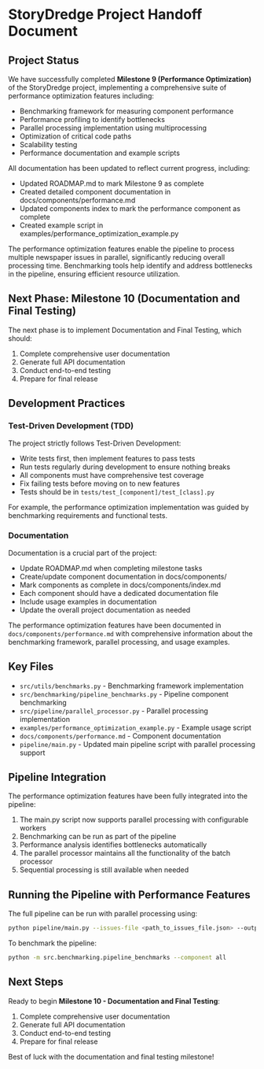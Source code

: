 # StoryDredge Project Handoff Document

## Project Status

We have successfully completed **Milestone 9 (Performance Optimization)** of the StoryDredge project, implementing a comprehensive suite of performance optimization features including:

- Benchmarking framework for measuring component performance
- Performance profiling to identify bottlenecks
- Parallel processing implementation using multiprocessing
- Optimization of critical code paths
- Scalability testing
- Performance documentation and example scripts

All documentation has been updated to reflect current progress, including:
- Updated ROADMAP.md to mark Milestone 9 as complete
- Created detailed component documentation in docs/components/performance.md
- Updated components index to mark the performance component as complete
- Created example script in examples/performance_optimization_example.py

The performance optimization features enable the pipeline to process multiple newspaper issues in parallel, significantly reducing overall processing time. Benchmarking tools help identify and address bottlenecks in the pipeline, ensuring efficient resource utilization.

## Next Phase: Milestone 10 (Documentation and Final Testing)

The next phase is to implement Documentation and Final Testing, which should:

1. Complete comprehensive user documentation
2. Generate full API documentation 
3. Conduct end-to-end testing
4. Prepare for final release

## Development Practices

### Test-Driven Development (TDD)

The project strictly follows Test-Driven Development:
- Write tests first, then implement features to pass tests
- Run tests regularly during development to ensure nothing breaks
- All components must have comprehensive test coverage
- Fix failing tests before moving on to new features
- Tests should be in `tests/test_[component]/test_[class].py`

For example, the performance optimization implementation was guided by benchmarking requirements and functional tests.

### Documentation

Documentation is a crucial part of the project:
- Update ROADMAP.md when completing milestone tasks
- Create/update component documentation in docs/components/
- Mark components as complete in docs/components/index.md
- Each component should have a dedicated documentation file
- Include usage examples in documentation
- Update the overall project documentation as needed

The performance optimization features have been documented in `docs/components/performance.md` with comprehensive information about the benchmarking framework, parallel processing, and usage examples.

## Key Files

- `src/utils/benchmarks.py` - Benchmarking framework implementation
- `src/benchmarking/pipeline_benchmarks.py` - Pipeline component benchmarking
- `src/pipeline/parallel_processor.py` - Parallel processing implementation
- `examples/performance_optimization_example.py` - Example usage script
- `docs/components/performance.md` - Component documentation
- `pipeline/main.py` - Updated main pipeline script with parallel processing support

## Pipeline Integration

The performance optimization features have been fully integrated into the pipeline:

1. The main.py script now supports parallel processing with configurable workers
2. Benchmarking can be run as part of the pipeline
3. Performance analysis identifies bottlenecks automatically
4. The parallel processor maintains all the functionality of the batch processor
5. Sequential processing is still available when needed

## Running the Pipeline with Performance Features

The full pipeline can be run with parallel processing using:

```bash
python pipeline/main.py --issues-file <path_to_issues_file.json> --output-dir output --workers 4
```

To benchmark the pipeline:

```bash
python -m src.benchmarking.pipeline_benchmarks --component all
```

## Next Steps

Ready to begin **Milestone 10 - Documentation and Final Testing**:
1. Complete comprehensive user documentation
2. Generate full API documentation 
3. Conduct end-to-end testing
4. Prepare for final release

Best of luck with the documentation and final testing milestone! 